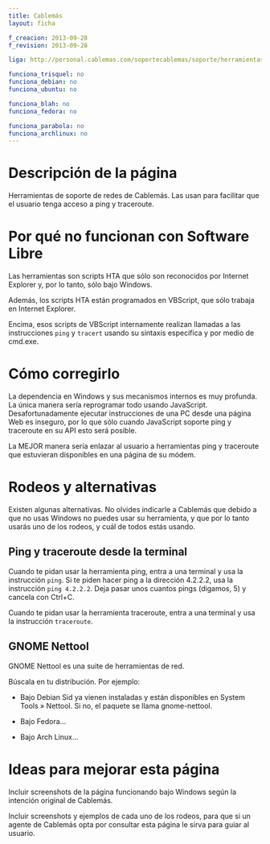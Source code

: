 ```yaml
---
title: Cablemás
layout: ficha

f_creacion: 2013-09-28
f_revision: 2013-09-28

liga: http://personal.cablemas.com/soportecablemas/soporte/herramientas.html

funciona_trisquel: no
funciona_debian: no
funciona_ubuntu: no

funciona_blah: no
funciona_fedora: no

funciona_parabola: no
funciona_archlinux: no
---
```


# Descripción de la página

Herramientas de soporte de redes de Cablemás. Las usan para facilitar que el usuario tenga acceso a ping y traceroute.

# Por qué no funcionan con Software Libre

Las herramientas son scripts HTA que sólo son reconocidos por Internet Explorer y, por lo tanto, sólo bajo Windows.

Además, los scripts HTA están programados en VBScript, que sólo trabaja en Internet Explorer.

Encima, esos scripts de VBScript internamente realizan llamadas a las instrucciones `ping` y `tracert` usando su sintaxis específica y por medio de cmd.exe.

# Cómo corregirlo

La dependencia en Windows y sus mecanismos internos es muy profunda. La única manera sería reprogramar todo usando JavaScript. Desafortunadamente ejecutar instrucciones de una PC desde una página Web es inseguro, por lo que sólo cuando JavaScript soporte ping y traceroute en su API esto será posible.

La MEJOR manera sería enlazar al usuario a herramientas ping y traceroute que estuvieran disponibles en una página de su módem.

# Rodeos y alternativas

Existen algunas alternativas. No olvides indicarle a Cablemás que debido a que no usas Windows no puedes usar su herramienta, y que por lo tanto usarás uno de los rodeos, y cuál de todos estás usando.

## Ping y traceroute desde la terminal

Cuando te pidan usar la herramienta ping, entra a una terminal y usa la instrucción `ping`. Si te piden hacer ping a la dirección 4.2.2.2, usa la instrucción `ping 4.2.2.2`. Deja pasar unos cuantos pings (digamos, 5) y cancela con Ctrl+C.

Cuando te pidan usar la herramienta traceroute, entra a una terminal y usa la instrucción `traceroute`.

## GNOME Nettool

GNOME Nettool es una suite de herramientas de red.

Búscala en tu distribución. Por ejemplo:

* Bajo Debian Sid ya vienen instaladas y están disponibles en System Tools » Nettool. Si no, el paquete se llama gnome-nettool.

* Bajo Fedora...

* Bajo Arch Linux...

# Ideas para mejorar esta página

Incluir screenshots de la página funcionando bajo Windows según la intención original de Cablemás.

Incluir screenshots y ejemplos de cada uno de los rodeos, para que si un agente de Cablemás opta por consultar esta página le sirva para guiar al usuario.
